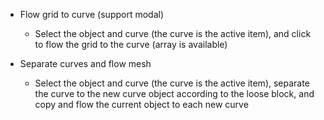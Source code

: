 + Flow grid to curve (support modal)

    + Select the object and curve (the curve is the active item), and click to flow the grid to the curve (array is
      available)

+ Separate curves and flow mesh

    + Select the object and curve (the curve is the active item), separate the curve to the new curve object according
      to the loose block, and copy and flow the current object to each new curve


